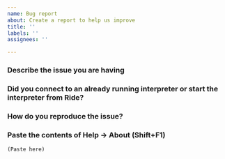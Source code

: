 ```yaml
---
name: Bug report
about: Create a report to help us improve
title: ''
labels: ''
assignees: ''

---
```


### Describe the issue you are having
<!-- Ride Issue -->

### Did you connect to an already running interpreter or start the interpreter from Ride?
<!-- Connect to already running/Start an interpreter -->

### How do you reproduce the issue?
<!-- instructions to reproduce -->

### Paste the contents of Help → About (Shift+F1)
```
(Paste here)
```

